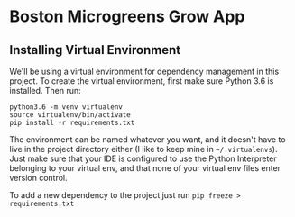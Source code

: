 # Boston Microgreens Grow App

## Installing Virtual Environment
We'll be using a virtual environment for dependency management in this project.
To create the virtual environment, first make sure Python 3.6 is installed. Then run:
```
python3.6 -m venv virtualenv
source virtualenv/bin/activate
pip install -r requirements.txt
```
    
The environment can be named whatever you want, and it doesn't have to live in the project directory either (I like to 
keep mine in `~/.virtualenvs`). Just make sure that your IDE is configured to use the Python Interpreter belonging to 
your virtual env, and that none of your virtual env files enter version control.

To add a new dependency to the project just run `pip freeze > requirements.txt`